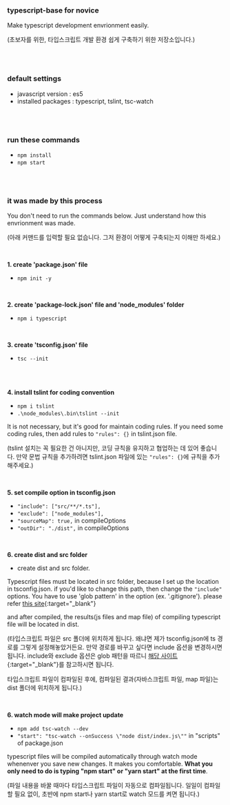 ### typescript-base for novice
Make typescript development envrionment easily. 

(초보자를 위한, 타입스크립트 개발 환경 쉽게 구축하기 위한 저장소입니다.)

<br>
<br>

### default settings
- javascript version : es5
- installed packages : typescript, tslint, tsc-watch

<br>
<br>

### run these commands 
- `npm install`
- `npm start`

<br>
<br>

### it was made by this process
You don't need to run the commands below. 
Just understand how this envrionment was made. 

(아래 커맨드를 입력할 필요 없습니다.
그저 환경이 어떻게 구축되는지 이해만 하세요.)

<br>

**1. create 'package.json' file**
- `npm init -y`

<br>

**2. create 'package-lock.json' file and 'node_modules' folder**
- `npm i typescript`

<br>

**3. create 'tsconfig.json' file**
- `tsc --init`

<br>
<br>


**4. install tslint for coding convention**
- `npm i tslint`
- `.\node_modules\.bin\tslint --init`

It is not necessary, but it's good for maintain coding rules.
If you need some coding rules, then add rules to `"rules": {}` in tslint.json file.

(tslint 설치는 꼭 필요한 건 아니지만, 코딩 규칙을 유지하고 협업하는 데 있어 좋습니다.
만약 문법 규칙을 추가하려면 tslint.json 파일에 있는 `"rules": {}`에 규칙을 추가해주세요.)

<br>

**5. set compile option in tsconfig.json**
- `"include": ["src/**/*.ts"],`
- `"exclude": ["node_modules"],`
- `"sourceMap": true,` in compileOptions
- `"outDir": "./dist",` in compileOptions

<br>

**6. create dist and src folder**
- create dist and src folder.

Typescript files must be located in src folder, because I set up the location in tsconfig.json. if you'd like to change this path, then change the `"include"` options. You have to use 'glob pattern' in the option (ex. '.gitignore'). please refer [this site](https://docs.python.org/ko/3/library/glob.html){:target="_blank"}

and after compiled, the results(js files and map file) of compiling typescript file will be located in dist.

(타입스크립트 파일은 src 폴더에 위치하게 됩니다. 왜냐면 제가 tsconfig.json에 ts 경로를 그렇게 설정해놓았거든요. 만약 경로를 바꾸고 싶다면 include 옵션을 변경하시면 됩니다. include와 exclude 옵션은 glob 패턴을 따르니 [해당 사이트](https://docs.python.org/ko/3/library/glob.html){:target="_blank"}를 참고하시면 됩니다.

타입스크립트 파일이 컴파일된 후에, 컴파일된 결과(자바스크립트 파일, map 파일)는 dist 폴더에 위치하게 됩니다.)

<br>

**6. watch mode will make project update**
- `npm add tsc-watch --dev`
- `"start": "tsc-watch --onSuccess \"node dist/index.js\""` in "scripts" of package.json

typescript files will be compiled automatically through watch mode whenenver you save new changes. 
It makes you comfortable. **What you only need to do is typing "npm start" or "yarn start" at the first time**.

(파일 내용을 바꿀 때마다 타입스크립트 파일이 자동으로 컴파일됩니다. 
일일이 컴파일할 필요 없이, 초반에 npm start나 yarn start로 watch 모드를 켜면 됩니다.)

<br>
